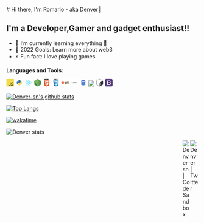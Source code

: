 <br />
# Hi there, I'm Romario - aka Denver👋 

## I'm a Developer,Gamer and gadget enthusiast!!

- 🌱 I’m currently learning everything 🤣
- 🥅 2022 Goals: Learn more about web3
- ⚡ Fun fact: I love playing games

**Languages and Tools:**  

<code><img height="20" src="https://raw.githubusercontent.com/github/explore/80688e429a7d4ef2fca1e82350fe8e3517d3494d/topics/javascript/javascript.png"></code>
<code><img height="20" src="https://raw.githubusercontent.com/github/explore/80688e429a7d4ef2fca1e82350fe8e3517d3494d/topics/python/python.png"></code>
<code><img height="20" src="https://raw.githubusercontent.com/github/explore/80688e429a7d4ef2fca1e82350fe8e3517d3494d/topics/react/react.png"></code>
<code><img height="20" src="https://raw.githubusercontent.com/github/explore/80688e429a7d4ef2fca1e82350fe8e3517d3494d/topics/nodejs/nodejs.png"></code>
<code><img height="20" src="https://raw.githubusercontent.com/github/explore/80688e429a7d4ef2fca1e82350fe8e3517d3494d/topics/html/html.png"></code>
<code><img height="20" src="https://raw.githubusercontent.com/github/explore/80688e429a7d4ef2fca1e82350fe8e3517d3494d/topics/css/css.png"></code>
<code><img height="20" src="https://raw.githubusercontent.com/github/explore/80688e429a7d4ef2fca1e82350fe8e3517d3494d/topics/git/git.png"></code>
<code><img height="20" src="https://raw.githubusercontent.com/github/explore/80688e429a7d4ef2fca1e82350fe8e3517d3494d/topics/jquery/jquery.png"></code>
<code><img height="20" src="https://raw.githubusercontent.com/github/explore/80688e429a7d4ef2fca1e82350fe8e3517d3494d/topics/sql/sql.png"></code>
<code><img height="20" src="https://camo.githubusercontent.com/92ec9eb7eeab7db4f5919e3205918918c42e6772562afb4112a2909c1aaaa875/68747470733a2f2f6173736574732e76657263656c2e636f6d2f696d6167652f75706c6f61642f76313630373535343338352f7265706f7369746f726965732f6e6578742d6a732f6e6578742d6c6f676f2e706e67"></code>
<code><img height="20" src="/assets/shell.jpg"></code>
<code><img height="20" src="https://raw.githubusercontent.com/github/explore/80688e429a7d4ef2fca1e82350fe8e3517d3494d/topics/bootstrap/bootstrap.png"></code>

<a href="https://github.com/sacsbrainz/github-readme-stats"><img align="center" src="https://github-readme-stats.vercel.app/api?username=Denver-sn&show_icons=true&include_all_commits=true&bg_color=DEG,COLOR1,COLOR2,COLOR3...COLOR10&hide_border=true" alt="Denver-sn's github stats" /></a> 


[![Top Langs](https://github-readme-stats.vercel.app/api/top-langs/?username=Denver-sn&langs_count=10&bg_color=DEG,COLOR1,COLOR2,COLOR3...COLOR10)](https://github.com/anuraghazra/github-readme-stats)


[![wakatime](https://wakatime.com/badge/user/536a5aa9-8365-48c8-a223-740477973ea9.svg)](https://wakatime.com/@536a5aa9-8365-48c8-a223-740477973ea9)

<p><img src="https://wakatime.com/share/@536a5aa9-8365-48c8-a223-740477973ea9/3581c4d4-29ae-4b1f-b565-1393cb9a7955.svg" alt="Denver stats" height="400"></p>



<a href="https://twitter.com/ogabossj">
  <img align="right" alt="Denver | Twitter" width="21px" src="https://raw.githubusercontent.com/sacsbrainz/sacsbrainz/master/assets/twitter.svg" />
</a>
<a href="https://codesandbox.io/u/Denver-sn">
  <img align="right" alt="Denver-sn | CodeSandbox" width="20px" src="https://raw.githubusercontent.com/sacsbrainz/sacsbrainz/master/assets/codesandbox.svg" />
</a>
